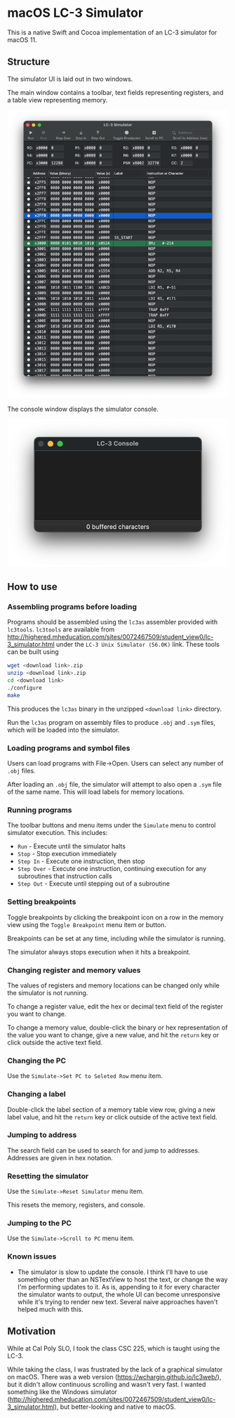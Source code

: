 #  macOS LC-3 Simulator

This is a native Swift and Cocoa implementation of an LC-3 simulator for macOS 11.

## Structure

The simulator UI is laid out in two windows. 

The main window contains a toolbar, text fields representing registers, and a table view representing memory.

![](simulator-main-window.png)

The console window displays the simulator console.

![](simulator-console-window.png)

## How to use

### Assembling programs before loading

Programs should be assembled using the `lc3as` assembler provided with `lc3tools`. `lc3tools` are available from http://highered.mheducation.com/sites/0072467509/student_view0/lc-3_simulator.html under the `LC-3 Unix Simulator (56.0K)` link. These tools can be built using

``` bash
wget <download link>.zip
unzip <download link>.zip
cd <download link>
./configure
make
```

This produces the `lc3as` binary in the unzipped `<download link>` directory.

Run the `lc3as` program on assembly files to produce `.obj` and `.sym` files, which will be loaded into the simulator.

### Loading programs and symbol files

Users can load programs with File->Open. Users can select any number of `.obj` files.

After loading an `.obj` file, the simulator will attempt to also open a `.sym` file of the same name. This will load labels for memory locations.

### Running programs

The toolbar buttons and menu items under the `Simulate` menu to control simulator execution. This includes:
* `Run` - Execute until the simulator halts
* `Stop` - Stop execution immediately
* `Step In` - Execute one instruction, then stop
* `Step Over` - Execute one instruction, continuing execution for any subroutines that instruction calls
* `Step Out` - Execute until stepping out of a subroutine

### Setting breakpoints

Toggle breakpoints by clicking the breakpoint icon on a row in the memory view using the `Toggle Breakpoint` menu item or button.

Breakpoints can be set at any time, including while the simulator is running. 

The simulator always stops execution when it hits a breakpoint.

### Changing register and memory values

The values of registers and memory locations can be changed only while the simulator is not running.

To change a register value, edit the hex or decimal text field of the register you want to change.

To change a memory value, double-click the binary or hex representation of the value you want to change, give a new value, and hit the `return` key or click outside the active text field.

### Changing the PC

Use the `Simulate->Set PC to Seleted Row` menu item.

### Changing a label

Double-click the label section of a memory table view row, giving a new label value, and hit the `return` key or click outside of the active text field.

### Jumping to address

The search field can be used to search for and jump to addresses. Addresses are given in hex notation.

### Resetting the simulator

Use the `Simulate->Reset Simulator` menu item.

This resets the memory, registers, and console.

### Jumping to the PC

Use the `Simulate->Scroll to PC` menu item.

### Known issues

* The simulator is slow to update the console. I think I'll have to use something other than an NSTextView to host the text, or change the way I'm performing updates to it. As is, appending to it for every character the simulator wants to output, the whole UI can become unresponsive while it's trying to render new text. Several naive approaches haven't helped much with this.

## Motivation

While at Cal Poly SLO, I took the class CSC 225, which is taught using the LC-3.

While taking the class, I was frustrated by the lack of a graphical simulator on macOS. There was a web version (https://wchargin.github.io/lc3web/), but it didn't allow continuous scrolling and wasn't very fast. I wanted something like the Windows simulator (http://highered.mheducation.com/sites/0072467509/student_view0/lc-3_simulator.html), but better-looking and native to macOS.
